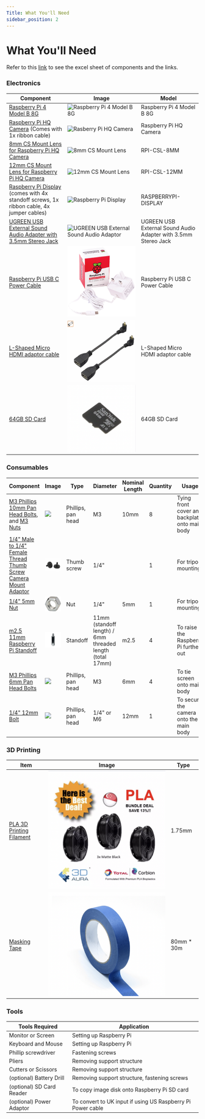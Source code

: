 ```yaml
---
Title: What You'll Need
sidebar_position: 2
---
```


# What You'll Need

Refer to this [link](https://docs.google.com/spreadsheets/d/1_uIQNqr7DHm4aWreP0g8PzooJxB9vwsrXJ6rtsHg4Rk/edit?usp=sharing) to see the excel sheet of components and the links.

### Electronics

| Component                                                                                                                                                                                                                                                                                                                                                                                                                                                                     | Image                                                                                    | Model                                                          |
| ----------------------------------------------------------------------------------------------------------------------------------------------------------------------------------------------------------------------------------------------------------------------------------------------------------------------------------------------------------------------------------------------------------------------------------------------------------------------------- | ---------------------------------------------------------------------------------------- | -------------------------------------------------------------- |
| [Raspberry Pi 4 Model B 8G](https://www.digikey.sg/product-detail/en/raspberry-pi/RASPBERRY-PI-4-MODEL-B-8G/1690-RASPBERRYPI4MODELB8G-ND/12159401)                                                                                                                                                                                                                                                                                                                            | ![Raspberry Pi 4 Model B 8G](../../static/img/components/raspi-4.png)                    | Raspberry Pi 4 Model B 8G                                      |
| [Raspberry Pi HQ Camera](https://sg.cytron.io/p-official-raspberry-pi-high-quality-camera-module?r=1&gclid=CjwKCAjw9MuCBhBUEiwAbDZ-7rqOhHxh26woCkWNwUcZoP5yE4zOWMxfaXFyMx4pFqHFTSwJEr4vBhoC24gQAvD_BwE) (Comes with 1x ribbon cable)                                                                                                                                                                                                                                          | ![Rasberry Pi HQ Camera](../../static/img/components/raspi-hq-cam.png)                   | Raspberry Pi HQ Camera                                         |
| [8mm CS Mount Lens for Raspberry Pi HQ Camera](https://sg.cytron.io/Arducam/p-8mm-cs-mount-lens-for-raspberry-pi-hq-camera)                                                                                                                                                                                                                                                                                                                                                   | ![8mm CS Mount Lens](../../static/img/components/raspi-8mm-lens.png)                     | RPI-CSL-8MM                                                    |
| [12mm CS Mount Lens for Raspberry Pi HQ Camera](https://sg.cytron.io/p-12mm-cs-mount-lens-for-raspberry-pi-hq-camera)                                                                                                                                                                                                                                                                                                                                                         | ![12mm CS Mount Lens](../../static/img/components/raspi-12mm-lens.png)                   | RPI-CSL-12MM                                                   |
| [Raspberry Pi Display](https://sg.element14.com/raspberry-pi/raspberrypi-display/raspberry-pi-7inch-touchscreen/dp/2473872?gclid=Cj0KCQjwrsGCBhD1ARIsALILBYrVH53SWpgaRqqXUlPY6soTGs_SfPuokHiJeSSbDJZlW-Bo9OajY30aAkUlEALw_wcB&mckv=_dc%7Cpcrid%7C500903722922%7Cpkw%7C%7Cpmt%7C%7Cslid%7C%7Cproduct%7C2473872%7Cpgrid%7C116112299217%7Cptaid%7Cpla-293946777986%7C&CMP=KNC-GSG-SHOPPING-SMART-ALLPRODUCTS) (comes with 4x standoff screws, 1x ribbon cable, 4x jumper cables) | ![Raspberry Pi Display](../../static/img/components/raspi-touchscreen.png)               | RASPBERRYPI-DISPLAY                                            |
| [UGREEN USB External Sound Audio Adapter with 3.5mm Stereo Jack](https://www.lazada.sg/products/ugreen-2-in1-usb-external-sound-audio-adapter-with-35mm-stereo-for-headset-intl-i105737946.html)                                                                                                                                                                                                                                                                              | ![UGREEN USB External Sound Audio Adaptor](../../static/img/components/ugreen-cable.png) | UGREEN USB External Sound Audio Adapter with 3.5mm Stereo Jack |
| [Raspberry Pi USB C Power Cable](https://sg.element14.com/raspberry-pi/sc0212/rpi-power-supply-usb-c-5-1v-3a/dp/3106940)                                                                                                                                                                                                                                                                                                                                                      | ![](../../static/img/components/raspberry-pi-cable.jpg)                                  | Raspberry Pi USB C Power Cable                                 |
| [L-Shaped Micro HDMI adaptor cable](https://www.amazon.sg/Seadream-Degree-Angled-Adapter-Connector/dp/B07HSLT4VD/ref=sr_1_9?dchild=1&keywords=hdmi+micro+down+angle&qid=1629687103&sr=8-9)                                                                                                                                                                                                                                                                                    | ![](../../static/img/components/90-degrees-micro-hdmi.png)                               | L-Shaped Micro HDMI adaptor cable                              |
| [64GB SD Card](https://www.digikey.sg/product-detail/en/raspberry-pi/SC0339/2648-SC0339-ND/12339165)                                                                                                                                                                                                                                                                                                                                                                          | ![](../../static/img/components/sd-card.png)                                             | 64GB SD Card                                                   |

### Consumables

| Component                                                                                                                                                                                                                                                                                                           | Image                                                     | Type               | Diameter                                                  | Nominal Length | Quantity | Usage                                          |
| ------------------------------------------------------------------------------------------------------------------------------------------------------------------------------------------------------------------------------------------------------------------------------------------------------------------- | --------------------------------------------------------- | ------------------ | --------------------------------------------------------- | -------------- | -------- | ---------------------------------------------- |
| [M3 Phillips 10mm Pan Head Bolts](https://sg.misumi-ec.com/vona2/detail/221000547304/?CategorySpec=00000230744%3a%3anvd00000000000002%0900000230683%3a%3amig00000001806032), and [M3 Nuts](https://sg.misumi-ec.com/vona2/detail/110300250540/?CategorySpec=00000230742%3a%3amig00000001842151%2cmig00000001860615) | ![](../../static/img/components/m3-screw-8mm.jpg)         | Phillips, pan head | M3                                                        | 10mm           | 8        | Tying front cover and backplate onto main body |
| [1/4" Male to 1/4" Female Thread Thumb Screw Camera Mount Adaptor](https://shopee.sg/Lammcou-Quick-Release-1-4-Male-to-1-4-Female-Thread-Thumb-Screw-Adapter-for-Camera-Flash-Bracket-Tripod-L-Type-Bracket-Stand-i.317764291.6555811474)                                                                           | ![](../../static/img/components/camera-mount-adaptor.png) | Thumb screw        | 1/4"                                                      |                | 1        | For tripod mounting                            |
| [1/4" 5mm Nut](https://sg.misumi-ec.com/vona2/detail/221000236130/?CategorySpec=00000230711%3a%3al)                                                                                                                                                                                                                 | ![](../../static/img/components/quarter-inch-nut.png)     | Nut                | 1/4"                                                      | 5mm            | 1        | For tripod mounting                            |
| [m2.5 11mm Raspberry Pi Standoff](https://sg.element14.com/ettinger/05-12-055/standoff-hex-m-f-brass-5mm-m2/dp/2494582)                                                                                                                                                                                             | ![](../../static/img/components/standoff.png)             | Standoff           | 11mm (standoff length) / 6mm threaded length (total 17mm) | m2.5           | 4        | To raise the Raspberry Pi further out          |
| [M3 Phillips 6mm Pan Head Bolts](https://sg.misumi-ec.com/vona2/detail/221000547304/?CategorySpec=00000230744%3a%3anvd00000000000002%0900000230683%3a%3amig00000001806032)                                                                                                                                          | ![](../../static/img/components/m3-screw-8mm.jpg)         | Phillips, pan head | M3                                                        | 6mm            | 4        | To tie screen onto main body                   |
| [1/4" 12mm Bolt](https://sg.misumi-ec.com/vona2/detail/221000547304/?CategorySpec=00000230744%3a%3anvd00000000000002%0900000230683%3a%3amig00000001806032)                                                                                                                                                          | ![](../../static/img/components/m3-screw-8mm.jpg)         | Phillips, pan head | 1/4" or M6                                                | 12mm           | 1        | To secure the camera onto the main body        |

### 3D Printing

| Item                                                                                                                                                                                               | Image                                             | Type        |
| -------------------------------------------------------------------------------------------------------------------------------------------------------------------------------------------------- | ------------------------------------------------- | ----------- |
| [PLA 3D Printing Filament](https://www.lazada.sg/products/pla-bundle-3x-matte-black-175mm-1kg-3d-printing-filament-i345784951-s788310814.html?spm=a2o42.searchlist.list.4.61084f20vmaOCP&search=1) | ![](../../static/img/components/3d-aura.png)      | 1.75mm      |
| [Masking Tape](https://shopee.sg/🚚-30M-Blue-Tape-Painters-Printing-Masking-Tool-For-Reprap-3D-Printer-i.25199934.1699001232?position=5)                                                           | ![](../../static/img/components/masking-tape.png) | 80mm \* 30m |

### Tools

| Tools Required            | Application                                                 |
| ------------------------- | ----------------------------------------------------------- |
| Monitor or Screen         | Setting up Raspberry Pi                                     |
| Keyboard and Mouse        | Setting up Raspberry Pi                                     |
| Phillip screwdriver       | Fastening screws                                            |
| Pliers                    | Removing support structure                                  |
| Cutters or Scissors       | Removing support structure                                  |
| (optional) Battery Drill  | Removing support structure, fastening screws                |
| (optional) SD Card Reader | To copy image disk onto Raspberry Pi SD card                |
| (optional) Power Adaptor  | To convert to UK input if using US Raspberry Pi Power cable |
